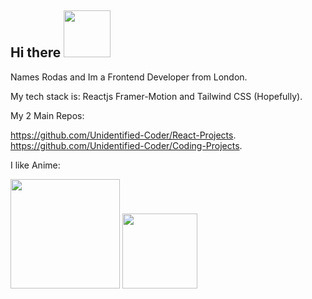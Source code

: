 ## Hi there <img src="https://github.com/user-attachments/assets/20275d80-5eda-4e92-abb2-63ffae1c268e" width="75"/>


<!--
**Unidentified-Coder/Unidentified-Coder** is a ✨ _special_ ✨ repository because its `README.md` (this file) appears on your GitHub profile.

Here are some ideas to get you started:

- 🔭 I’m currently working on ...
- 🌱 I’m currently learning ...
- 👯 I’m looking to collaborate on ...
- 🤔 I’m looking for help with ...
- 💬 Ask me about ...
- 📫 How to reach me: ...
- 😄 Pronouns: ...
- ⚡ Fun fact: ...
-->

Names Rodas and Im a Frontend Developer from London.

My tech stack is: Reactjs Framer-Motion and Tailwind CSS (Hopefully).

My 2 Main Repos:

https://github.com/Unidentified-Coder/React-Projects.
https://github.com/Unidentified-Coder/Coding-Projects.

I like Anime:

<img src= "https://github.com/user-attachments/assets/7a9a6c3e-4343-4235-998b-2d1bb27dcb59" width="175"/>
<img src= "https://github.com/user-attachments/assets/b10b681d-5346-4d1f-b01c-178ef7a89d90" width="120"/>


